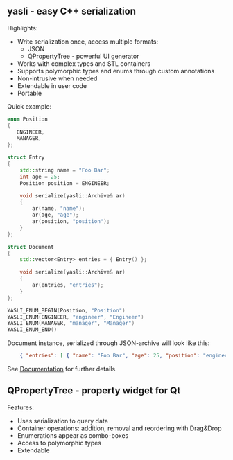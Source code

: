 ## yasli - easy C++ serialization

Highlights:

- Write serialization once, access multiple formats:
	* JSON
	* QPropertyTree - powerful UI generator
- Works with complex types and STL containers
- Supports polymorphic types and enums through custom annotations
- Non-intrusive when needed
- Extendable in user code
- Portable

Quick example:

```cpp
enum Position
{
   ENGINEER,
   MANAGER,
};

struct Entry
{
	std::string name = "Foo Bar";
	int age = 25;
	Position position = ENGINEER;

	void serialize(yasli::Archive& ar)
	{
		ar(name, "name");
		ar(age, "age");
		ar(position, "position");
	}
};

struct Document
{
	std::vector<Entry> entries = { Entry() };

	void serialize(yasli::Archive& ar)
	{
		ar(entries, "entries");
	}
};

YASLI_ENUM_BEGIN(Position, "Position")
YASLI_ENUM(ENGINEER, "engineer", "Engineer")
YASLI_ENUM(MANAGER, "manager", "Manager")
YASLI_ENUM_END()
```

Document instance, serialized through JSON-archive will look like this:

```json
	{ "entries": [ { "name": "Foo Bar", "age": 25, "position": "engineer" } ] }
```

See [Documentation](http://yasli.bitbucket.org/) for further details.

## QPropertyTree - property widget for Qt

Features:

- Uses serialization to query data
- Container operations: addition, removal and reordering with Drag&Drop
- Enumerations appear as combo-boxes
- Access to polymorphic types
- Extendable
